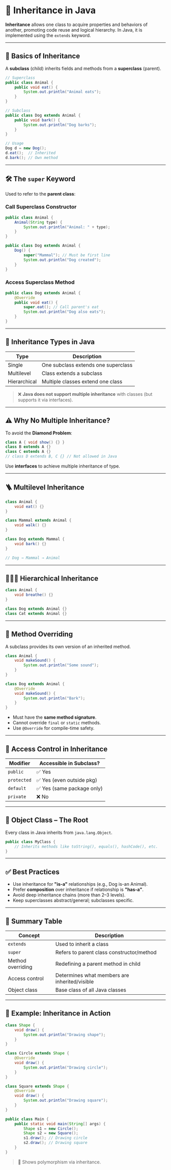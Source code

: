# 🧬 Inheritance in Java

**Inheritance** allows one class to acquire properties and behaviors of another, promoting code reuse and logical hierarchy. In Java, it is implemented using the `extends` keyword.

---

## 🔹 Basics of Inheritance

A **subclass** (child) inherits fields and methods from a **superclass** (parent).

```java
// Superclass
public class Animal {
    public void eat() {
        System.out.println("Animal eats");
    }
}

// Subclass
public class Dog extends Animal {
    public void bark() {
        System.out.println("Dog barks");
    }
}

// Usage
Dog d = new Dog();
d.eat();  // Inherited
d.bark(); // Own method
```

---

## 🛠 The `super` Keyword

Used to refer to the **parent class**:

### Call Superclass Constructor

```java
public class Animal {
    Animal(String type) {
        System.out.println("Animal: " + type);
    }
}

public class Dog extends Animal {
    Dog() {
        super("Mammal"); // Must be first line
        System.out.println("Dog created");
    }
}
```

### Access Superclass Method

```java
public class Dog extends Animal {
    @Override
    public void eat() {
        super.eat(); // Call parent's eat
        System.out.println("Dog also eats");
    }
}
```

---

## 🧱 Inheritance Types in Java

| Type        | Description                          |
|-------------|--------------------------------------|
| Single      | One subclass extends one superclass  |
| Multilevel  | Class extends a subclass             |
| Hierarchical| Multiple classes extend one class    |

> ❌ **Java does not support multiple inheritance** with classes (but supports it via interfaces).

---

## ⚠️ Why No Multiple Inheritance?

To avoid the **Diamond Problem**:

```java
class A { void show() {} }
class B extends A {}
class C extends A {}
// class D extends B, C {} // Not allowed in Java
```

Use **interfaces** to achieve multiple inheritance of type.

---

## 🪜 Multilevel Inheritance

```java
class Animal {
    void eat() {}
}

class Mammal extends Animal {
    void walk() {}
}

class Dog extends Mammal {
    void bark() {}
}

// Dog → Mammal → Animal
```

---

## 👨‍👩‍👧 Hierarchical Inheritance

```java
class Animal {
    void breathe() {}
}

class Dog extends Animal {}
class Cat extends Animal {}
```

---

## 🚨 Method Overriding

A subclass provides its own version of an inherited method.

```java
class Animal {
    void makeSound() {
        System.out.println("Some sound");
    }
}

class Dog extends Animal {
    @Override
    void makeSound() {
        System.out.println("Bark");
    }
}
```

- Must have the **same method signature**.
- Cannot override `final` or `static` methods.
- Use `@Override` for compile-time safety.

---

## 🔐 Access Control in Inheritance

| Modifier   | Accessible in Subclass? |
|------------|--------------------------|
| `public`   | ✅ Yes                   |
| `protected`| ✅ Yes (even outside pkg)|
| `default`  | ✅ Yes (same package only)|
| `private`  | ❌ No                    |

---

## 🧠 Object Class – The Root

Every class in Java inherits from `java.lang.Object`.

```java
public class MyClass {
    // Inherits methods like toString(), equals(), hashCode(), etc.
}
```

---

## ✅ Best Practices

- Use inheritance for **"is-a"** relationships (e.g., Dog is-an Animal).
- Prefer **composition** over inheritance if relationship is **"has-a"**.
- Avoid deep inheritance chains (more than 2–3 levels).
- Keep superclasses abstract/general; subclasses specific.

---

## 📌 Summary Table

| Concept           | Description                                      |
|-------------------|--------------------------------------------------|
| `extends`         | Used to inherit a class                          |
| `super`           | Refers to parent class constructor/method        |
| Method overriding | Redefining a parent method in child              |
| Access control    | Determines what members are inherited/visible    |
| Object class      | Base class of all Java classes                   |

---

## 🧪 Example: Inheritance in Action

```java
class Shape {
    void draw() {
        System.out.println("Drawing shape");
    }
}

class Circle extends Shape {
    @Override
    void draw() {
        System.out.println("Drawing circle");
    }
}

class Square extends Shape {
    @Override
    void draw() {
        System.out.println("Drawing square");
    }
}

public class Main {
    public static void main(String[] args) {
        Shape s1 = new Circle();
        Shape s2 = new Square();
        s1.draw(); // Drawing circle
        s2.draw(); // Drawing square
    }
}
```

> 🎯 Shows polymorphism via inheritance.

